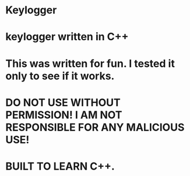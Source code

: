 # Keylogger
# keylogger written in C++
# This was written for fun. I tested it only to see if it works.
# DO NOT USE WITHOUT PERMISSION! I AM NOT RESPONSIBLE FOR ANY MALICIOUS USE!
# BUILT TO LEARN C++.
